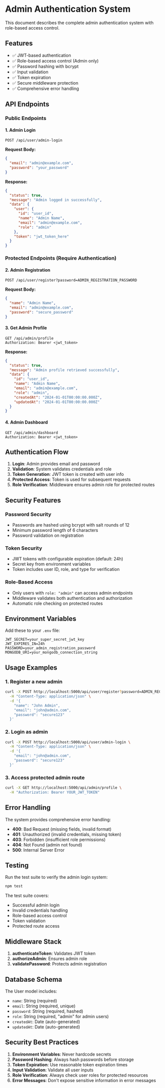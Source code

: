# Admin Authentication System

This document describes the complete admin authentication system with role-based access control.

## Features

- ✅ JWT-based authentication
- ✅ Role-based access control (Admin only)
- ✅ Password hashing with bcrypt
- ✅ Input validation
- ✅ Token expiration
- ✅ Secure middleware protection
- ✅ Comprehensive error handling

## API Endpoints

### Public Endpoints

#### 1. Admin Login
```
POST /api/user/admin-login
```

**Request Body:**
```json
{
  "email": "admin@example.com",
  "password": "your_password"
}
```

**Response:**
```json
{
  "status": true,
  "message": "Admin logged in successfully",
  "data": {
    "user": {
      "id": "user_id",
      "name": "Admin Name",
      "email": "admin@example.com",
      "role": "admin"
    },
    "token": "jwt_token_here"
  }
}
```

### Protected Endpoints (Require Authentication)

#### 2. Admin Registration
```
POST /api/user/register?password=ADMIN_REGISTRATION_PASSWORD
```

**Request Body:**
```json
{
  "name": "Admin Name",
  "email": "admin@example.com",
  "password": "secure_password"
}
```

#### 3. Get Admin Profile
```
GET /api/admin/profile
Authorization: Bearer <jwt_token>
```

**Response:**
```json
{
  "status": true,
  "message": "Admin profile retrieved successfully",
  "data": {
    "id": "user_id",
    "name": "Admin Name",
    "email": "admin@example.com",
    "role": "admin",
    "createdAt": "2024-01-01T00:00:00.000Z",
    "updatedAt": "2024-01-01T00:00:00.000Z"
  }
}
```

#### 4. Admin Dashboard
```
GET /api/admin/dashboard
Authorization: Bearer <jwt_token>
```

## Authentication Flow

1. **Login**: Admin provides email and password
2. **Validation**: System validates credentials and role
3. **Token Generation**: JWT token is created with user info
4. **Protected Access**: Token is used for subsequent requests
5. **Role Verification**: Middleware ensures admin role for protected routes

## Security Features

### Password Security
- Passwords are hashed using bcrypt with salt rounds of 12
- Minimum password length of 6 characters
- Password validation on registration

### Token Security
- JWT tokens with configurable expiration (default: 24h)
- Secret key from environment variables
- Token includes user ID, role, and type for verification

### Role-Based Access
- Only users with `role: "admin"` can access admin endpoints
- Middleware validates both authentication and authorization
- Automatic role checking on protected routes

## Environment Variables

Add these to your `.env` file:

```env
JWT_SECRET=your_super_secret_jwt_key
JWT_EXPIRES_IN=24h
PASSWORD=your_admin_registration_password
MONGODB_URI=your_mongodb_connection_string
```

## Usage Examples

### 1. Register a new admin
```bash
curl -X POST http://localhost:5000/api/user/register?password=ADMIN_REGISTRATION_PASSWORD \
  -H "Content-Type: application/json" \
  -d '{
    "name": "John Admin",
    "email": "john@admin.com",
    "password": "secure123"
  }'
```

### 2. Login as admin
```bash
curl -X POST http://localhost:5000/api/user/admin-login \
  -H "Content-Type: application/json" \
  -d '{
    "email": "john@admin.com",
    "password": "secure123"
  }'
```

### 3. Access protected admin route
```bash
curl -X GET http://localhost:5000/api/admin/profile \
  -H "Authorization: Bearer YOUR_JWT_TOKEN"
```

## Error Handling

The system provides comprehensive error handling:

- **400**: Bad Request (missing fields, invalid format)
- **401**: Unauthorized (invalid credentials, missing token)
- **403**: Forbidden (insufficient role permissions)
- **404**: Not Found (admin not found)
- **500**: Internal Server Error

## Testing

Run the test suite to verify the admin login system:

```bash
npm test
```

The test suite covers:
- Successful admin login
- Invalid credentials handling
- Role-based access control
- Token validation
- Protected route access

## Middleware Stack

1. **authenticateToken**: Validates JWT token
2. **authorizeAdmin**: Ensures admin role
3. **validatePassword**: Protects admin registration

## Database Schema

The User model includes:
- `name`: String (required)
- `email`: String (required, unique)
- `password`: String (required, hashed)
- `role`: String (required, "admin" for admin users)
- `createdAt`: Date (auto-generated)
- `updatedAt`: Date (auto-generated)

## Security Best Practices

1. **Environment Variables**: Never hardcode secrets
2. **Password Hashing**: Always hash passwords before storage
3. **Token Expiration**: Use reasonable token expiration times
4. **Input Validation**: Validate all user inputs
5. **Role Verification**: Always check user roles for protected resources
6. **Error Messages**: Don't expose sensitive information in error messages
